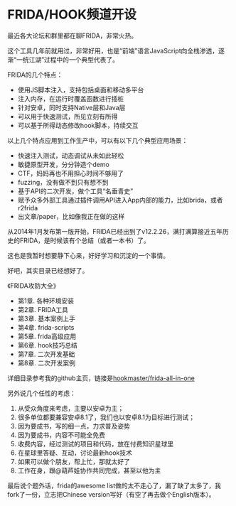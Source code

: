 # FRIDA/HOOK频道开设

最近各大论坛和群里都在聊FRIDA，非常火热。

这个工具几年前就用过，非常好用，也是“前端”语言JavaScript向全栈渗透，逐渐“一统江湖”过程中的一个典型代表了。

FRIDA的几个特点：

- 使用JS脚本注入，支持包括桌面和移动多平台
- 注入内存，在运行时覆盖函数进行插桩
- 针对安卓，同时支持Native层和Java层
- 可以用于快速测试，所见立刻有所得
- 可以基于所得动态修改hook脚本，持续交互

以上几个特点应用到工作生产中，可以有以下几个典型应用场景：

- 快速注入测试，动态调试从未如此轻松
- 敏捷原型开发，分分钟造个demo
- CTF，妈妈再也不用担心时间不够用了
- fuzzing，没有做不到只有想不到
- 基于API的二次开发，做个工具“名垂青史”
- 赋予众多外部工具通过插件调用API进入App内部的能力，比如brida，或者r2frida
- 出文章/paper，比如像我正在做的这样

 从2014年1月发布第一版开始，FRIDA已经出到了v12.2.26，满打满算接近五年历史的FRIDA，是时候该有个总结（或者一本书）了。

这也是我暂时想要静下心来，好好学习和沉淀的一个事情。

好吧，其实目录已经想好了。

《FRIDA攻防大全》
- 第1章. 各种环境安装
- 第2章. FRIDA工具
- 第3章. 基本案例上手
- 第4章. frida-scripts
- 第5章. frida高级应用
- 第6章. hook技巧总结
- 第7章. 二次开发基础
- 第8章. 二次开发案例

详细目录参考我的github主页，链接是[hookmaster/frida-all-in-one](https://github.com/hookmaster/frida-all-in-one)

另外说几个任性的考虑：

1. 从受众角度来考虑，主要以安卓为主；
2. 很多单位都要兼容安卓8.1了，我们也以安卓8.1为目标进行测试；
3. 因为要成书，写的细一点，力求普及姿势
4. 因为要成书，内容不可能全免费
5. 收费内容，经过测试的项目和代码，放在付费知识星球里
6. 在星球里答疑、互动，讨论最新hook技术
7. 如果可以做个朋友，帮上忙，那就太好了
8. 工作在身，跟@葫芦娃协作共同完成，甚至以他为主

最后说个题外话，frida的awesome list做的太不走心了，漏了缺了太多了，我fork了一份，立志把Chinese version写好（有空了再去做个English版本）。

